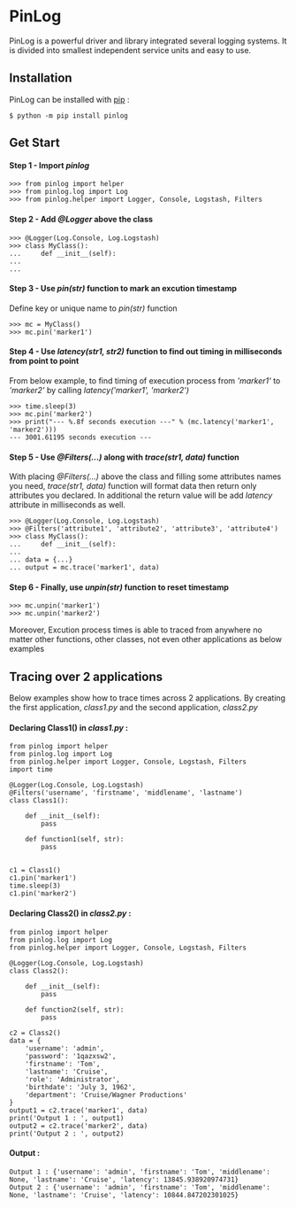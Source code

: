 # PinLog
PinLog is a powerful driver and library integrated several logging systems. It is divided into smallest independent service units and easy to use.

## Installation

PinLog can be installed with [pip](http://pypi.python.org/pypi/pip) :

    $ python -m pip install pinlog

## Get Start

#### Step 1 - Import *pinlog*

    >>> from pinlog import helper
    >>> from pinlog.log import Log
    >>> from pinlog.helper import Logger, Console, Logstash, Filters


#### Step 2 - Add *@Logger* above the class

    >>> @Logger(Log.Console, Log.Logstash)
    >>> class MyClass():
    ...     def __init__(self):
    ... 
    ... 


#### Step 3 - Use *pin(str)* function to mark an excution timestamp
Define key or unique name to *pin(str)* function

    >>> mc = MyClass()
    >>> mc.pin('marker1')


#### Step 4 - Use *latency(str1, str2)* function to find out timing in milliseconds from point to point
From below example, to find timing of execution process from *'marker1'* to *'marker2'* by calling *latency('marker1', 'marker2')*

    >>> time.sleep(3)
    >>> mc.pin('marker2')
    >>> print("--- %.8f seconds execution ---" % (mc.latency('marker1', 'marker2')))
    --- 3001.61195 seconds execution ---


#### Step 5 - Use *@Filters(...)* along with *trace(str1, data)* function
With placing *@Filters(...)* above the class and filling some attributes names you need, *trace(str1, data)* function will format data then return only attributes you declared. In additional the return value will be add *latency* attribute in milliseconds as well.

    >>> @Logger(Log.Console, Log.Logstash)
    >>> @Filters('attribute1', 'attribute2', 'attribute3', 'attribute4')
    >>> class MyClass():
    ...     def __init__(self):
    ... 
    ... data = {...}
    ... output = mc.trace('marker1', data)


#### Step 6 - Finally, use *unpin(str)* function to reset timestamp

    >>> mc.unpin('marker1')
    >>> mc.unpin('marker2')


Moreover, Excution process times is able to traced from anywhere no matter other functions, other classes, not even other applications as below examples
## Tracing over 2 applications
Below examples show how to trace times across 2 applications. By creating the first application, *class1.py* and the second application, *class2.py*
#### Declaring Class1() in *class1.py* :
    from pinlog import helper
    from pinlog.log import Log
    from pinlog.helper import Logger, Console, Logstash, Filters
    import time

    @Logger(Log.Console, Log.Logstash)
    @Filters('username', 'firstname', 'middlename', 'lastname')
    class Class1():
        
        def __init__(self):
            pass

        def function1(self, str):
            pass


    c1 = Class1()
    c1.pin('marker1')
    time.sleep(3)
    c1.pin('marker2')

#### Declaring Class2() in *class2.py* :
    from pinlog import helper
    from pinlog.log import Log
    from pinlog.helper import Logger, Console, Logstash, Filters

    @Logger(Log.Console, Log.Logstash)
    class Class2():

        def __init__(self):
            pass

        def function2(self, str):
            pass

    c2 = Class2()
    data = {
        'username': 'admin',
        'password': '1qazxsw2',
        'firstname': 'Tom',
        'lastname': 'Cruise',
        'role': 'Administrator',
        'birthdate': 'July 3, 1962',
        'department': 'Cruise/Wagner Productions'
    }
    output1 = c2.trace('marker1', data)
    print('Output 1 : ', output1)
    output2 = c2.trace('marker2', data)
    print('Output 2 : ', output2)

#### Output :
    Output 1 : {'username': 'admin', 'firstname': 'Tom', 'middlename': None, 'lastname': 'Cruise', 'latency': 13845.938920974731}
    Output 2 : {'username': 'admin', 'firstname': 'Tom', 'middlename': None, 'lastname': 'Cruise', 'latency': 10844.847202301025}